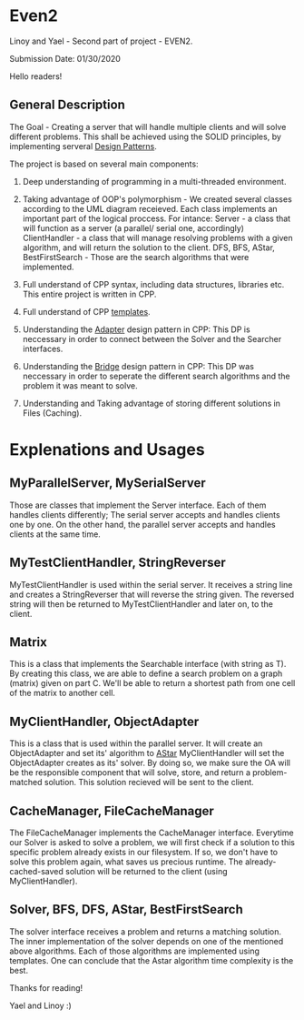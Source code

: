 # Even2
Linoy and Yael - Second part of project - EVEN2.

Submission Date: 01/30/2020

Hello readers!

## General Description

The Goal - Creating a server that will handle multiple clients and will solve different problems. This shall be achieved
using the SOLID principles, by implementing serveral [Design Patterns](https://en.wikipedia.org/wiki/Software_design_pattern).

The project is based on several main components:
1. Deep understanding of programming in a multi-threaded environment.

2. Taking advantage of OOP's polymorphism - We created several classes according to the UML diagram receieved.
Each class implements an important part of the logical proccess. For intance:
    Server - a class that will function as a server (a parallel/ serial one, accordingly)
    ClientHandler - a class that will manage resolving problems with a given algorithm, and will return the solution to the client.
    DFS, BFS, AStar, BestFirstSearch - Those are the search algorithms that were implemented.

3. Full understand of CPP syntax, including data structures, libraries etc. This entire project is written in CPP.

4. Full understand of CPP [templates](https://www.geeksforgeeks.org/templates-cpp/).

5.  Understanding the [Adapter](https://www.geeksforgeeks.org/adapter-pattern/) design pattern in CPP: This DP is neccessary
in order to connect between the Solver and the Searcher interfaces.

6. Understanding the [Bridge](https://www.geeksforgeeks.org/bridge-design-pattern/) design pattern in CPP: This DP was neccessary in order to seperate the different search
algorithms and the problem it was meant to solve.

7. Understanding and Taking advantage of storing different solutions in Files (Caching).
 
 
 
 
 # Explenations and Usages

## MyParallelServer, MySerialServer
Those are classes that implement the Server interface. Each of them handles clients differently;
The serial server accepts and handles clients one by one. On the other hand, the parallel server accepts and handles
clients at the same time.


## MyTestClientHandler, StringReverser
MyTestClientHandler is used within the serial server. It receives a string line and creates a StringReverser that will reverse
the string given. The reversed string will then be returned to MyTestClientHandler and later on, to the client.


## Matrix
This is a class that implements the Searchable<T> interface (with string as T). By creating this class, we are able to define
a search problem on a graph (matrix) given on part C. We'll be able to return a shortest path from one cell of the matrix
to another cell.


## MyClientHandler, ObjectAdapter
This is a class that is used within the parallel server. It will create an ObjectAdapter and set its' algorithm to [AStar](https://www.geeksforgeeks.org/a-search-algorithm/)
MyClientHandler will set the ObjectAdapter creates as its' solver. By doing so, we make sure the OA will be the responsible component
that will solve, store, and return a problem-matched solution.
This solution recieved will be sent to the client.


## CacheManager, FileCacheManager
The FileCacheManager implements the CacheManager interface. Everytime our Solver is asked to solve a problem, we will first check if a solution
to this specific problem already exists in our filesystem. If so, we don't have to solve this problem again, what saves us precious runtime.
The already-cached-saved solution will be returned to the client (using MyClientHandler).


## Solver, BFS, DFS, AStar, BestFirstSearch
The solver interface receives a problem and returns a matching solution. The inner implementation of the solver depends on one of the mentioned above algorithms. Each of those algorithms are implemented using templates.
One can conclude that the Astar algorithm time complexity is the best.










Thanks for reading!



Yael and Linoy :)



